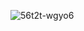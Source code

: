 ![56t2t-wgyo6](https://user-images.githubusercontent.com/39142850/61403203-bb179800-a90f-11e9-8ae7-fa8d3cea310e.gif)
